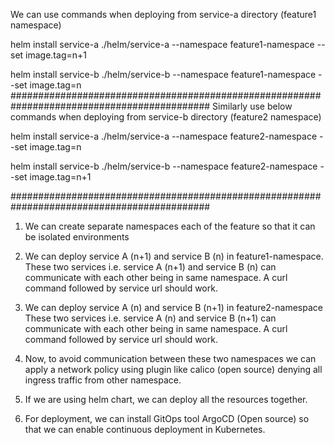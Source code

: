 We can use commands when deploying from service-a directory (feature1 namespace)

helm install service-a ./helm/service-a --namespace feature1-namespace --set image.tag=n+1

helm install service-b ./helm/service-b --namespace feature1-namespace --set image.tag=n
############################################################################################
Similarly use below commands when deploying from service-b directory (feature2 namespace)

helm install service-a ./helm/service-a --namespace feature2-namespace --set image.tag=n

helm install service-b ./helm/service-b --namespace feature2-namespace --set image.tag=n+1

############################################################################################


1) We can create separate namespaces each of the feature so that it can be isolated environments

2) We can deploy service A (n+1) and service B (n) in feature1-namespace. These two services i.e. service A (n+1) and service B (n) can communicate with each other being in same namespace. A curl command followed by service url should work.

3) We can deploy service A (n) and service B (n+1) in feature2-namespace These two services i.e. service A (n) and service B (n+1) can communicate with each other being in same namespace. A curl command followed by service url should work.

4) Now, to avoid communication between these two namespaces we can apply a network policy using plugin like calico (open source) denying all ingress traffic from other namespace.

5) If we are using helm chart, we can deploy all the resources together. 

6) For deployment, we can install GitOps tool ArgoCD (Open source) so that we can enable continuous deployment in Kubernetes.

